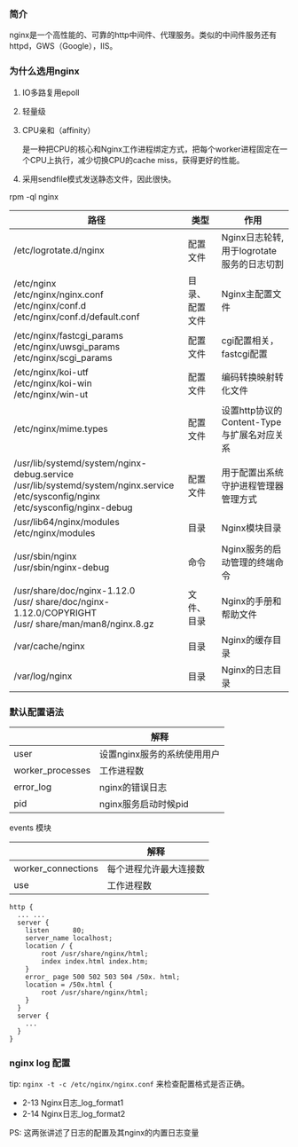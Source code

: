 ### 简介

nginx是一个高性能的、可靠的http中间件、代理服务。类似的中间件服务还有httpd，GWS（Google），IIS。

### 为什么选用nginx

1. IO多路复用epoll

2. 轻量级

3. CPU亲和（affinity）

   是一种把CPU的核心和Nginx工作进程绑定方式，把每个worker进程固定在一个CPU上执行，减少切换CPU的cache miss，获得更好的性能。

4. 采用sendfile模式发送静态文件，因此很快。



rpm -ql nginx

| 路径                                                         | 类型           | 作用                                       |
| ------------------------------------------------------------ | -------------- | ------------------------------------------ |
| /etc/logrotate.d/nginx                                       | 配置文件       | Nginx日志轮转,用于logrotate服务的日志切割  |
| /etc/nginx<br/>/etc/nginx/nginx.conf<br/>/etc/nginx/conf.d<br/>/etc/nginx/conf.d/default.conf | 目录、配置文件 | Nginx主配置文件                            |
| /etc/nginx/fastcgi_params<br/>/etc/nginx/uwsgi_params<br/>/etc/nginx/scgi_params | 配置文件       | cgi配置相关，fastcgi配置                   |
| /etc/nginx/koi-utf<br/>/etc/nginx/koi-win<br/>/etc/nginx/win-ut | 配置文件       | 编码转换映射转化文件                       |
| /etc/nginx/mime.types                                        | 配置文件       | 设置http协议的Content-Type与扩展名对应关系 |
| /usr/lib/systemd/system/nginx-debug.service<br/>/usr/lib/systemd/system/nginx.service<br/>/etc/sysconfig/nginx<br/>/etc/sysconfig/nginx-debug | 配置文件       | 用于配置出系统守护进程管理器管理方式       |
| /usr/lib64/nginx/modules<br/>/etc/nginx/modules              | 目录           | Nginx模块目录                              |
| /usr/sbin/nginx<br/>/usr/sbin/nginx-debug                    | 命令           | Nginx服务的启动管理的终端命令              |
| /usr/share/doc/nginx-1.12.0<br/>/usr/ share/doc/nginx- 1.12.0/COPYRIGHT<br/>/usr/ share/man/man8/nginx.8.gz | 文件、目录     | Nginx的手册和帮助文件                      |
| /var/cache/nginx                                             | 目录           | Nginx的缓存目录                            |
| /var/log/nginx                                               | 目录           | Nginx的日志目录                            |



### 默认配置语法

|                  | 解释                        |
| ---------------- | --------------------------- |
| user             | 设置nginx服务的系统使用用户 |
| worker_processes | 工作进程数                  |
| error_log        | nginx的错误日志             |
| pid              | nginx服务启动时候pid        |

events 模块

|                    | 解释                   |
| ------------------ | ---------------------- |
| worker_connections | 每个进程允许最大连接数 |
| use                | 工作进程数             |



```
http {
  ... ...
  server {
    listen      80;
    server_name localhost;
    location / {
    	root /usr/share/nginx/html;
    	index index.html index.htm;
    }
    error_ page 500 502 503 504 /50x. html;
    location = /50x.html {
    	root /usr/share/nginx/html;
    } 
  }
  server {
  	...
  }
}
```



### nginx log 配置

tip: `nginx -t -c /etc/nginx/nginx.conf` 来检查配置格式是否正确。

- 2-13 Nginx日志_log_format1
- 2-14 Nginx日志_log_format2

PS: 这两张讲述了日志的配置及其nginx的内置日志变量